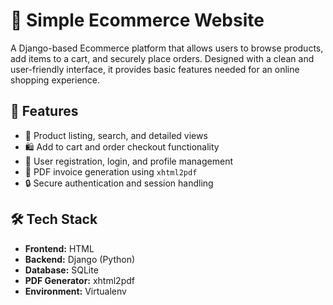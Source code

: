 # 🛒 Simple Ecommerce Website

A Django-based Ecommerce platform that allows users to browse products, add items to a cart, and securely place orders. Designed with a clean and user-friendly interface, it provides basic features needed for an online shopping experience.

## 🚀 Features

- 🧾 Product listing, search, and detailed views
- 🛍️ Add to cart and order checkout functionality
- 👤 User registration, login, and profile management
- 📄 PDF invoice generation using `xhtml2pdf`
- 🔒 Secure authentication and session handling

## 🛠️ Tech Stack

- **Frontend:** HTML
- **Backend:** Django (Python)
- **Database:** SQLite
- **PDF Generator:** xhtml2pdf
- **Environment:** Virtualenv
